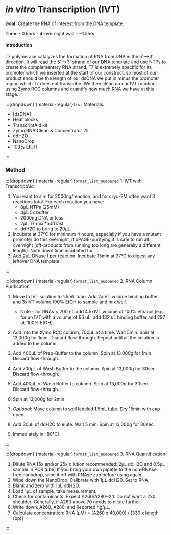 #  *in vitro* Transcription (IVT) 

__Goal__: Create the RNA of interest from the DNA template.

__Time__: ~0.5hrs - 4-overnight wait - ~1.5hrs

#### Introduction

T7 polymerase catalyzes the formation of RNA from DNA in the 5’-->3’ direction. It will read the 5’-->3’ strand of our DNA template and use NTPs to create the complementary RNA strand. T7 is extremely specific for its promoter which we inserted at the start of our construct, so most of our product should be the length of our dsDNA we put in minus the promoter region which T7 does not transcribe. We then clean up our IVT reaction using Zymo RCC columns and quantify how much RNA we have at this stage.

:::{dropdown} {material-regular}`list` Materials: 

- [dsDNA]
- Heat blocks
- TranscriptAid kit
- Zymo RNA Clean & Concentrator 25
- ddH2O
- NanoDrop
- 100% EtOH

:::

### Method

:::{dropdown} {material-regular}`format_list_numbered` 1. IVT with TranscriptAid

1. You want to aim for 2000ng/reaction, and for cryo-EM often want 3 reactions total. For each reaction you have:
    * 8µL NTPs (25mM)
    * 4µL 5x buffer
    * 2000ng DNA or less
    * 2µL T7 mix *add last
    * ddH2O to bring to 20µL
1. Incubate at 37&deg;C for minimum 4 hours, especially if you have a mutant promoter do this overnight, if dPAGE-purifying it is safe to run all overnight (off-products from running too long are generally a different length). Note down time incubated for.
2. Add 2µL DNase I per reaction. Incubate 15min at 37&deg;C to digest any leftover DNA template.

:::

:::{dropdown} {material-regular}`format_list_numbered` 2. RNA Column Purification

1. Move to IVT solution to 1.5mL tube. Add 2xIVT volume binding buffer and 3xIVT volume 100% EtOH to sample and mix well.
    * Note - for RNAs < 200 nt, add 4.5xIVT volume of 100% ethanol (e.g. for an IVT with a volume of 66 uL, add 132 uL binding buffer and 297 uL 100% EtOH). 

2. Add into the zymo RCC column, 700µL at a time. Wait 5min. Spin at 13,000g for 1min. Discard flow-through. Repeat until all the solution is added to the column.

3. Add 400µL of Prep-Buffer to the column. Spin at 13,000g for 1min. Discard flow-through.

4. Add 700µL of Wash Buffer to the column. Spin at 13,000g for 30sec. Discard flow-through.

5. Add 400µL of Wash Buffer to column. Spin at 13,000g for 30sec. Discard flow-through.

6. Spin at 13,000g for 2min.

7. *Optional:* Move column to well labeled 1.5mL tube. Dry 15min with cap open.

8. Add 30µL of ddH2O to elute. Wait 5 min. Spin at 13,000g for 30sec.

9. Immediately in -80&deg;C!


:::

:::{dropdown} {material-regular}`format_list_numbered` 3. RNA Quantification

1. Dilute RNA [5x and/or 25x dilution recommended: 2µL ddH2O and 0.5µL sample in PCR tube] If you bring your own pipette to the non-RNAse free nanodrop, wipe it off with RNAse zap before using again.
2. Wipe down the NanoDrop. Calibrate with 1µL ddH20. Set to RNA. 
3. Blank and zero with 1µL ddH2O. 
4. Load 1µL of sample, take measurement.
5. Check for contaminants. Expect A260/A280~2.1. Do not want a 230 shoulder.  Generally, if A260 above 70 needs to dilute further. 
6. Write down: A260, A280, and Reported ng/µL. 
7. Calculate concentration: RNA (μM) = [A260 x 40,000] / [330 x length (bp)]

:::
